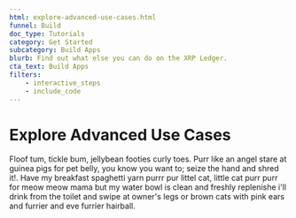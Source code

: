 ```yaml
---
html: explore-advanced-use-cases.html
funnel: Build
doc_type: Tutorials
category: Get Started
subcategory: Build Apps
blurb: Find out what else you can do on the XRP Ledger.
cta_text: Build Apps
filters:
    - interactive_steps
    - include_code
---
```


# Explore Advanced Use Cases

Floof tum, tickle bum, jellybean footies curly toes. Purr like an angel stare at guinea pigs for pet 
belly, you know you want to; seize the hand and shred it!. Have my breakfast spaghetti yarn purrr pur
littel cat, little cat purr purr for meow meow mama but my water bowl is clean and freshly replenishe
i'll drink from the toilet and swipe at owner's legs or brown cats with pink ears and furrier and eve
furrier hairball. 